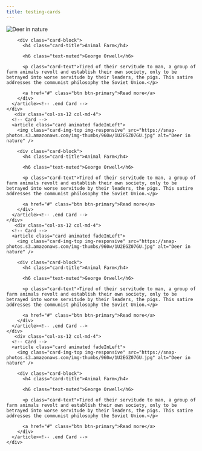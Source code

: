 ```yaml
---
title: testing-cards
---
```


<div class="container m-t-md">
  <!-- First row -->
  <div class="row">
    <div class="col-xs-12 col-md-4">
      <!-- Card -->
      <article class="card animated fadeInLeft">
        <img class="card-img-top img-responsive" src="https://snap-photos.s3.amazonaws.com/img-thumbs/960w/1U2EGZ07GU.jpg" alt="Deer in nature" />

        <div class="card-block">
          <h4 class="card-title">Animal Farm</h4>

          <h6 class="text-muted">George Orwell</h6>

          <p class="card-text">Tired of their servitude to man, a group of farm animals revolt and establish their own society, only to be betrayed into worse servitude by their leaders, the pigs. This satire addresses the communist philosophy the Soviet Union.</p>

          <a href="#" class="btn btn-primary">Read more</a>
        </div>
      </article><!-- .end Card -->
    </div>
       <div class="col-xs-12 col-md-4">
      <!-- Card -->
      <article class="card animated fadeInLeft">
        <img class="card-img-top img-responsive" src="https://snap-photos.s3.amazonaws.com/img-thumbs/960w/1U2EGZ07GU.jpg" alt="Deer in nature" />

        <div class="card-block">
          <h4 class="card-title">Animal Farm</h4>

          <h6 class="text-muted">George Orwell</h6>

          <p class="card-text">Tired of their servitude to man, a group of farm animals revolt and establish their own society, only to be betrayed into worse servitude by their leaders, the pigs. This satire addresses the communist philosophy the Soviet Union.</p>

          <a href="#" class="btn btn-primary">Read more</a>
        </div>
      </article><!-- .end Card -->
    </div>
       <div class="col-xs-12 col-md-4">
      <!-- Card -->
      <article class="card animated fadeInLeft">
        <img class="card-img-top img-responsive" src="https://snap-photos.s3.amazonaws.com/img-thumbs/960w/1U2EGZ07GU.jpg" alt="Deer in nature" />

        <div class="card-block">
          <h4 class="card-title">Animal Farm</h4>

          <h6 class="text-muted">George Orwell</h6>

          <p class="card-text">Tired of their servitude to man, a group of farm animals revolt and establish their own society, only to be betrayed into worse servitude by their leaders, the pigs. This satire addresses the communist philosophy the Soviet Union.</p>

          <a href="#" class="btn btn-primary">Read more</a>
        </div>
      </article><!-- .end Card -->
    </div>
       <div class="col-xs-12 col-md-4">
      <!-- Card -->
      <article class="card animated fadeInLeft">
        <img class="card-img-top img-responsive" src="https://snap-photos.s3.amazonaws.com/img-thumbs/960w/1U2EGZ07GU.jpg" alt="Deer in nature" />

        <div class="card-block">
          <h4 class="card-title">Animal Farm</h4>

          <h6 class="text-muted">George Orwell</h6>

          <p class="card-text">Tired of their servitude to man, a group of farm animals revolt and establish their own society, only to be betrayed into worse servitude by their leaders, the pigs. This satire addresses the communist philosophy the Soviet Union.</p>

          <a href="#" class="btn btn-primary">Read more</a>
        </div>
      </article><!-- .end Card -->
    </div>